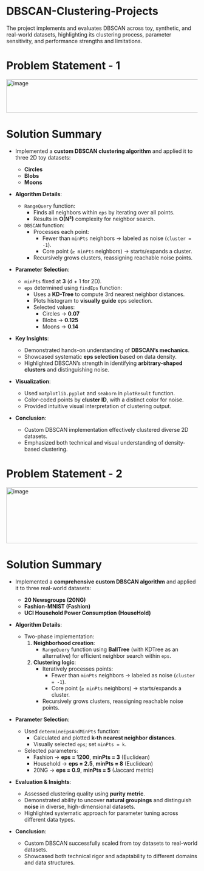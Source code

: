 # DBSCAN-Clustering-Projects
The project implements and evaluates DBSCAN across toy, synthetic, and real-world datasets, highlighting its clustering process, parameter sensitivity, and performance strengths and limitations.

# Problem Statement - 1
<img width="1174" height="88" alt="image" src="https://github.com/user-attachments/assets/4d7438fa-c19d-4203-9e36-cbebb6d0cb9d" />

# Solution Summary

- Implemented a **custom DBSCAN clustering algorithm** and applied it to three 2D toy datasets:
  - **Circles**
  - **Blobs**
  - **Moons**

- **Algorithm Details**:
  - `RangeQuery` function:
    - Finds all neighbors within `eps` by iterating over all points.
    - Results in **O(N²)** complexity for neighbor search.
  - `DBSCAN` function:
    - Processes each point:
      - Fewer than `minPts` neighbors → labeled as noise (`cluster = -1`).
      - Core point (`≥ minPts` neighbors) → starts/expands a cluster.
    - Recursively grows clusters, reassigning reachable noise points.

- **Parameter Selection**:
  - `minPts` fixed at **3** (d + 1 for 2D).
  - `eps` determined using `findEps` function:
    - Uses a **KD-Tree** to compute 3rd nearest neighbor distances.
    - Plots histogram to **visually guide** eps selection.
    - Selected values:
      - Circles → **0.07**
      - Blobs → **0.125**
      - Moons → **0.14**

- **Key Insights**:
  - Demonstrated hands-on understanding of **DBSCAN’s mechanics**.
  - Showcased systematic **eps selection** based on data density.
  - Highlighted DBSCAN’s strength in identifying **arbitrary-shaped clusters** and distinguishing noise.

- **Visualization**:
  - Used `matplotlib.pyplot` and `seaborn` in `plotResult` function.
  - Color-coded points by **cluster ID**, with a distinct color for noise.
  - Provided intuitive visual interpretation of clustering output.

- **Conclusion**:
  - Custom DBSCAN implementation effectively clustered diverse 2D datasets.
  - Emphasized both technical and visual understanding of density-based clustering.


# Problem Statement - 2
<img width="1474" height="147" alt="image" src="https://github.com/user-attachments/assets/fe58753e-b04c-4b67-808b-7561411c15c0" />

# Solution Summary

- Implemented a **comprehensive custom DBSCAN algorithm** and applied it to three real-world datasets:
  - **20 Newsgroups (20NG)**
  - **Fashion-MNIST (Fashion)**
  - **UCI Household Power Consumption (HouseHold)**

- **Algorithm Details**:
  - Two-phase implementation:
    1. **Neighborhood creation**:
       - `RangeQuery` function using **BallTree** (with KDTree as an alternative) for efficient neighbor search within `eps`.
    2. **Clustering logic**:
       - Iteratively processes points:
         - Fewer than `minPts` neighbors → labeled as noise (`cluster = -1`).
         - Core point (`≥ minPts` neighbors) → starts/expands a cluster.
       - Recursively grows clusters, reassigning reachable noise points.

- **Parameter Selection**:
  - Used `determineEpsAndMinPts` function:
    - Calculated and plotted **k-th nearest neighbor distances**.
    - Visually selected `eps`; set `minPts = k`.
  - Selected parameters:
    - Fashion → **eps = 1200**, **minPts = 3** (Euclidean)
    - Household → **eps = 2.5**, **minPts = 8** (Euclidean)
    - 20NG → **eps = 0.9**, **minPts = 5** (Jaccard metric)

- **Evaluation & Insights**:
  - Assessed clustering quality using **purity metric**.
  - Demonstrated ability to uncover **natural groupings** and distinguish **noise** in diverse, high-dimensional datasets.
  - Highlighted systematic approach for parameter tuning across different data types.

- **Conclusion**:
  - Custom DBSCAN successfully scaled from toy datasets to real-world datasets.
  - Showcased both technical rigor and adaptability to different domains and data structures.
